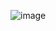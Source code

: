 ![image](https://user-images.githubusercontent.com/63789702/187426262-a98ba6ac-b98a-4d36-93ab-9ea650edacc9.png)
